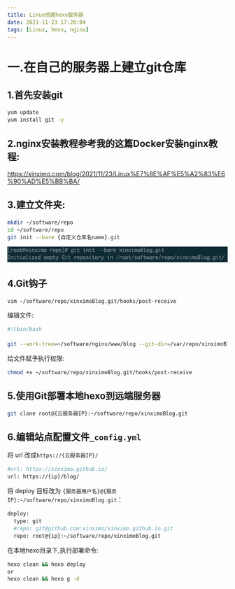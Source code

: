 ```yaml
---
title: Linux搭建hexo服务器
date: 2021-11-23 17:28:04
tags: [Linux, hexo, nginx]
---
```

<meta name="referrer" content="no-referrer"/>

# 一.在自己的服务器上建立git仓库

## 1.首先安装git

```bash
yum update
yum install git -y
```

## 2.nginx安装教程参考我的这篇Docker安装nginx教程:
https://xinximo.com/blog/2021/11/23/Linux%E7%8E%AF%E5%A2%83%E6%90%AD%E5%BB%BA/

## 3.建立文件夹:

```bash
mkdir ~/software/repo
cd ~/software/repo
git init --bare {自定义仓库名name}.git
```
![Linux搭建hexo服务器图片1.png](images/Linux搭建hexo服务器图片1.png)
<!--more-->
## 4.Git钩子

```bash
vim ~/software/repo/xinximoBlog.git/hooks/post-receive
```

编辑文件:

```bash
#!/bin/bash

git --work-tree=~/software/nginx/www/blog --git-dir=/var/repo/xinximoBlog.git checkout -f
```

给文件赋予执行权限:

```bash
chmod +x ~/software/repo/xinximoBlog.git/hooks/post-receive
```

## 5.使用Git部署本地hexo到远端服务器

```bash
git clone root@{云服务器IP}:~/software/repo/xinximoBlog.git
```

## 6.编辑**站点**配置文件`_config.yml`

将 url 改成`https://{云服务器IP}/`

```bash
#url: https://xinximo.github.io/
url: https://{ip}/blog/
```

将 deploy 目标改为 `{服务器用户名}@{服务IP}:~/software/repo/xinximoBlog.git`：

```bash
deploy:
  type: git
  #repo: git@github.com:xinximo/xinximo.github.io.git
  repo: root@{ip}:~/software/repo/xinximoBlog.git
```

在本地hexo目录下,执行部署命令:

```bash
hexo clean && hexo deploy
or
hexo clean && hexo g -d
```
